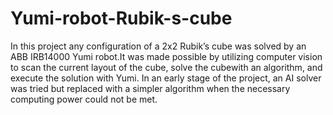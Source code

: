 # Yumi-robot-Rubik-s-cube
In this project any configuration of a 2x2 Rubik’s cube was solved by an ABB IRB14000 Yumi robot.It was made possible by utilizing computer vision to scan the current layout of the cube, solve the cubewith an algorithm, and execute the solution with Yumi.  In an early stage of the project, an AI solver was tried but replaced with a simpler algorithm when the necessary computing power could not be met.
